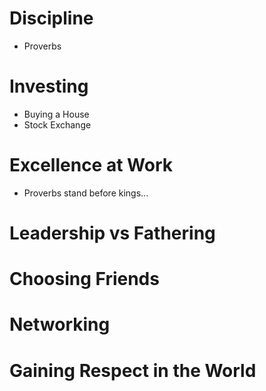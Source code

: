 # Discipline
* Proverbs

# Investing
* Buying a House
* Stock Exchange

# Excellence at Work
* Proverbs stand before kings...

# Leadership vs Fathering

# Choosing Friends

# Networking

# Gaining Respect in the World
